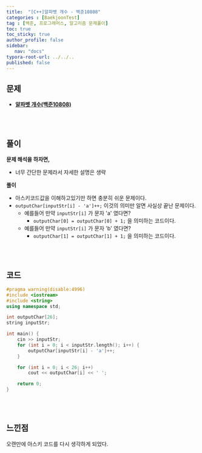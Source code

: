 ```yaml
---
title:  "[C++]알파벳 개수 - 백준10808"
categories : [BaekjoonTest]
tag : [백준, 프로그래머스, 알고리즘 문제풀이]
toc: true
toc_sticky: true
author_profile: false
sidebar:
   nav: "docs"
typora-root-url: ../../..
published: false
---
```




## 문제

* **[알파벳 개수(백준10808)](https://www.acmicpc.net/problem/10808)**

<br><br>

## 풀이

**문제 해석을 하자면,**

* 너무 간단한 문제라서 자세한 설명은 생략



**풀이**

* 아스키코드값을 이해하고있기만 하면 충분히 쉬운 문제이다.
* `outputChar[inputStr[i] - 'a']++;` 이것의 의미만 알면 사실상 끝난 문제이다.
  * 예를들어 만약 `inputStr[i]` 가 문자 'a' 였다면?
    * `outputChar[0] = outputChar[0] + 1;` 을 의미하는 코드이다.
  * 예를들어 만약 `inputStr[i]` 가 문자 'b' 였다면?
    * `outputChar[1] = outputChar[1] + 1;` 을 의미하는 코드이다.




<br><br>

## 코드

```c++
#pragma warning(disable:4996)
#include <iostream>
#include <string>
using namespace std;

int outputChar[26];
string inputStr;

int main() {
	cin >> inputStr;
	for (int i = 0; i < inputStr.length(); i++) {
		outputChar[inputStr[i] - 'a']++;
	}

	for (int i = 0; i < 26; i++)
		cout << outputChar[i] << ' ';

	return 0;
}
```

<br><br>

## 느낀점

오랜만에 아스키 코드를 다시 생각하게 되었다.
